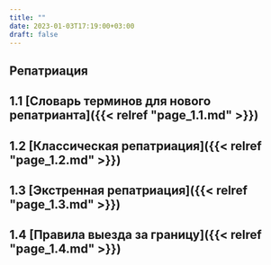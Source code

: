 ```yaml
---
title: ""
date: 2023-01-03T17:19:00+03:00
draft: false
---
```

## Репатриация

## 1.1 [Словарь терминов для нового репатрианта]({{< relref "page_1.1.md" >}})
## 1.2 [Классическая репатриация]({{< relref "page_1.2.md" >}})
## 1.3 [Экстренная репатриация]({{< relref "page_1.3.md" >}})
## 1.4 [Правила выезда за границу]({{< relref "page_1.4.md" >}})